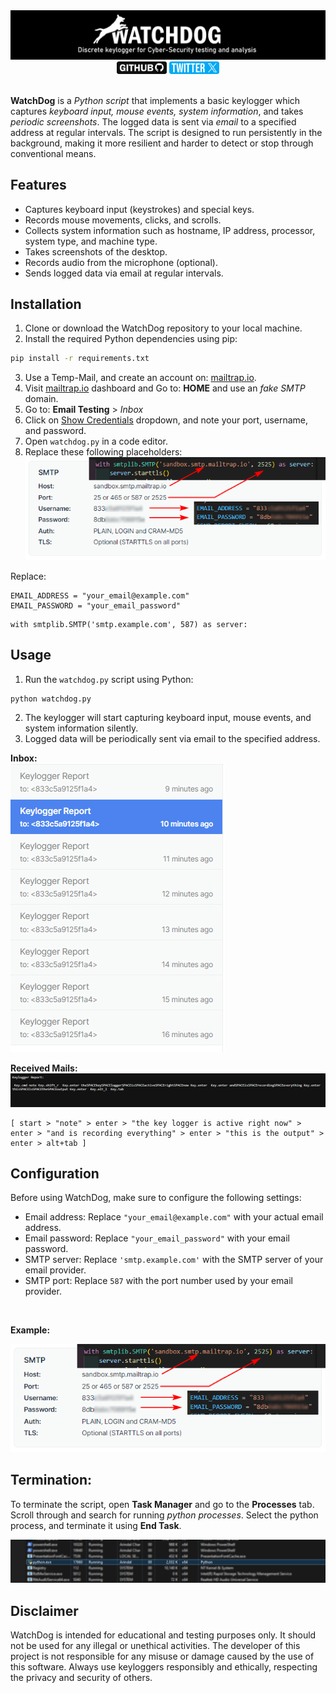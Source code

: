 <div align="center">
  <img src="images/6.png" alt="header image">
      </a> <a href="https://github.com/arindal1" target="_blank">
      <img src="images/g.png"  width="80px" alt="github"></a> <a href="https://twitter.com/arindal_17" target="_blank">
      <img src="images/x.png"  width="80px" alt="twitter"></a>
</div>
<br>

**WatchDog** is a *Python script* that implements a basic keylogger which captures *keyboard input, mouse events, system information*, and takes *periodic screenshots*. The logged data is sent via *email* to a specified address at regular intervals. The script is designed to run persistently in the background, making it more resilient and harder to detect or stop through conventional means.

## Features

- Captures keyboard input (keystrokes) and special keys.
- Records mouse movements, clicks, and scrolls.
- Collects system information such as hostname, IP address, processor, system type, and machine type.
- Takes screenshots of the desktop.
- Records audio from the microphone (optional).
- Sends logged data via email at regular intervals.

## Installation

1. Clone or download the WatchDog repository to your local machine.
2. Install the required Python dependencies using pip:

```bash
pip install -r requirements.txt
```

3. Use a Temp-Mail, and create an account on: [mailtrap.io](https://mailtrap.io/).
4. Visit [mailtrap.io](https://mailtrap.io/) dashboard and Go to: **HOME** and use an *fake SMTP* domain.
5. Go to: **Email Testing** > *Inbox*
6. Click on [Show Credentials]() dropdown, and note your port, username, and password.
7. Open `watchdog.py` in a code editor.
8. Replace these following placeholders: <br>
![image](images/1.png)

Replace: 
```
EMAIL_ADDRESS = "your_email@example.com"
EMAIL_PASSWORD = "your_email_password"
```
```
with smtplib.SMTP('smtp.example.com', 587) as server:
```

## Usage

1. Run the `watchdog.py` script using Python:

```bash
python watchdog.py
```

2. The keylogger will start capturing keyboard input, mouse events, and system information silently.
3. Logged data will be periodically sent via email to the specified address. <br>

**Inbox:** <br>
![image](images/2.png) <br>

**Received Mails:** <br>
![image](images/3.png) <br>

```
[ start > "note" > enter > "the key logger is active right now" > enter > "and is recording everything" > enter > "this is the output" > enter > alt+tab ]
```

## Configuration

Before using WatchDog, make sure to configure the following settings:

- Email address: Replace `"your_email@example.com"` with your actual email address.
- Email password: Replace `"your_email_password"` with your email password.
- SMTP server: Replace `'smtp.example.com'` with the SMTP server of your email provider.
- SMTP port: Replace `587` with the port number used by your email provider.
<br>

**Example:** <br>

![image](images/1.png)

## Termination:

To terminate the script, open **Task Manager** and go to the **Processes** tab. Scroll through and search for running *python processes*. Select the python process, and terminate it using **End Task**. <br>

![images](images/4.png)


## Disclaimer

WatchDog is intended for educational and testing purposes only. It should not be used for any illegal or unethical activities. The developer of this project is not responsible for any misuse or damage caused by the use of this software.
Always use keyloggers responsibly and ethically, respecting the privacy and security of others.
